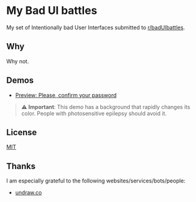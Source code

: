 # My Bad UI battles

My set of Intentionally bad User Interfaces submitted to [r/badUIbattles](https://www.reddit.com/r/badUIbattles/).

## Why

Why not.

## Demos

- [Preview: Please, confirm your password](./please-confirm-password/please-confirm-password.gif)
> ⚠ **Important**: This demo has a background that rapidly changes its color. People with photosensitive epilepsy should avoid it.  


## License
[MIT](https://choosealicense.com/licenses/mit/)

## Thanks

I am especially grateful to the following websites/services/bots/people: 

- [undraw.co](https://undraw.co/)
